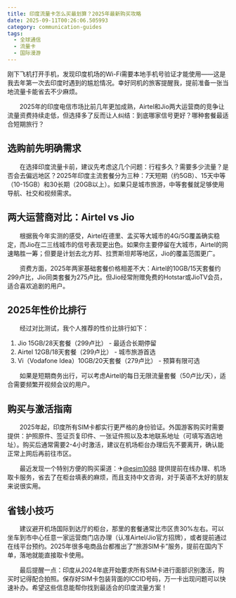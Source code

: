 ```yaml
---
title: 印度流量卡怎么买最划算？2025年最新购买攻略
date: 2025-09-11T00:26:06.505993
category: communication-guides
tags:
  - 全球通信
  - 流量卡
  - 国际漫游
---
```


刚下飞机打开手机，发现印度机场的Wi-Fi需要本地手机号验证才能使用——这是我去年第一次去印度时遇到的尴尬情况。幸好同机的旅客提醒我，提前准备一张当地流量卡能省去不少麻烦。

　　2025年的印度电信市场比前几年更加成熟，Airtel和Jio两大运营商的竞争让流量资费持续走低，但选择多了反而让人纠结：到底哪家信号更好？哪种套餐最适合短期旅行？

## 选购前先明确需求

　　在选择印度流量卡前，建议先考虑这几个问题：行程多久？需要多少流量？是否会去偏远地区？2025年印度主流套餐分为三种：7天短期（约5GB）、15天中等（10-15GB）和30长期（20GB以上）。如果只是城市旅游，中等套餐就足够使用导航、社交和视频需求。

## 两大运营商对比：Airtel vs Jio

　　根据我今年实测的感受，Airtel在德里、孟买等大城市的4G/5G覆盖确实稳定，而Jio在二三线城市的信号表现更出色。如果你主要停留在大城市，Airtel的网速略胜一筹；但要是计划去北方邦、拉贾斯坦邦等地区，Jio的覆盖范围更广。

　　资费方面，2025年两家基础套餐价格相差不大：Airtel的10GB/15天套餐约299卢比，Jio同类套餐为275卢比。但Jio经常附赠免费的Hotstar或JioTV会员，适合喜欢追剧的用户。

## 2025年性价比排行

　　经过对比测试，我个人推荐的性价比排行如下：
1.  Jio 15GB/28天套餐（299卢比） - 最适合长期停留
2.  Airtel 12GB/18天套餐（299卢比） - 城市旅游首选  
3.  Vi（Vodafone Idea）10GB/20天套餐（279卢比） - 预算有限可选

　　如果是短期商务出行，可以考虑Airtel的每日无限流量套餐（50卢比/天），适合需要频繁开视频会议的用户。

## 购买与激活指南

　　2025年起，印度所有SIM卡都实行更严格的身份验证。外国游客购买时需要提供：护照原件、签证页复印件、一张证件照以及本地联系地址（可填写酒店地址）。购买后通常需要2-4小时激活，建议在机场柜台办理后先不要离开，确认能正常上网后再前往市区。

　　最近发现一个特别方便的购买渠道：✈[@esim1088](https://t.me/s/esim1088) 提供提前在线办理、机场取卡服务，省去了在柜台填表的麻烦，而且支持中文咨询，对于英语不太好的朋友来说很实用。

## 省钱小技巧

　　建议避开机场国际到达厅的柜台，那里的套餐通常比市区贵30%左右。可以坐车到市中心任意一家运营商门店办理（认准Airtel/Jio官方招牌），或者提前通过在线平台预约。2025年很多电商品台都推出了“旅游SIM卡”服务，提前在国内下单，落地就能直接取卡使用。

　　最后提醒一点：印度从2024年底开始要求所有SIM卡进行面部识别激活，购买时记得配合拍照。保存好SIM卡包装背面的ICCID号码，万一卡出现问题可以快速补办。希望这些信息能帮你找到最适合的印度流量方案！